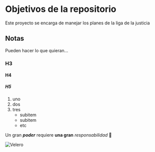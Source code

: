 # Objetivos de la repositorio

Este proyecto se encarga de manejar los planes de la liga de la justicia


## Notas
Pueden hacer lo que quieran...

### H3

#### H4

##### H5


1. uno
2. dos
3. tres
     * subitem
     * subitem
     * etc

Un gran ***poder*** requiere **una gran** *responsabilidad* 🥇

![Velero](https://s1.eestatic.com/2016/08/30/corazon/estilo/moda/moda_151746423_15087946_1706x960.jpg)
